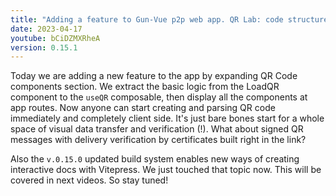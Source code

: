```yaml
---
title: "Adding a feature to Gun-Vue p2p web app. QR Lab: code structure, development process and build steps"
date: 2023-04-17
youtube: bCiDZMXRheA
version: 0.15.1
---
```


Today we are adding a new feature to the app by expanding QR Code components section. We extract the basic logic from the LoadQR component to the `useQR` composable, then display all the components at app routes. Now anyone can start creating and parsing QR code immediately and completely client side. It's just bare bones start for a whole space of visual data transfer and verification (!). What about signed QR messages with delivery verification by certificates built right in the link?

Also the `v.0.15.0` updated build system enables new ways of creating interactive docs with Vitepress. We just touched that topic now. This will be covered in next videos. So stay tuned!
